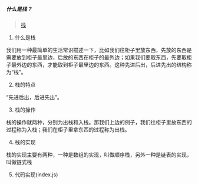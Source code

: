 ##### 什么是栈？
> [栈](https://mp.weixin.qq.com/s/6DMLl_EksTqSqWyE2FkEug)

1. 什么是栈

我们用一种最简单的生活常识描述一下，比如我们往柜子里放东西，先放的东西是需要放到柜子最里边，后放的东西在柜子的最外边；如果我们要取东西，先要取柜子最外边的东西，才能取到柜子最里边的东西。这种先进后出，后进先出的结构称为“栈”。

2. 栈的特点

“先进后出，后进先出”。

3. 栈的操作

栈的操作就两种，分别为出栈和入栈。那我们上边的例子，我们往柜子里放东西的过程称为入栈；我们在柜子里拿东西的过程称为出栈。

4. 栈的实现

栈的实现主要有两种，一种是数组的实现，叫做顺序栈，另外一种是链表的实现，叫做链式栈

5. 代码实现(index.js)